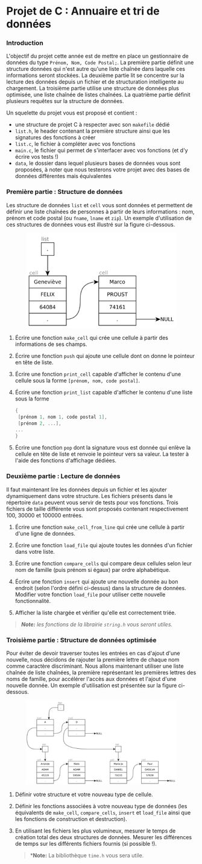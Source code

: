 # Projet de C : Annuaire et tri de données

### Introduction

L'objectif du projet cette année est de mettre en place un gestionnaire de données du type `Prénom, Nom, Code Postal;`. La première partie définit une structure données qui n'est autre qu'une liste chaînée dans laquelle ces informations seront stockées. La deuxième partie lit se concentre sur la lecture des données depuis un fichier et de structuration intelligente au chargement. La troisième partie utilise une structure de données plus optimisée, une liste chaînée de listes chaînées. La quatrième partie définit plusieurs requêtes sur la structure de données. 

Un squelette du projet vous est proposé et contient :

- une structure de projet C à respecter avec son `makefile` dédié
- `list.h`, le header contenant la première structure ainsi que les signatures des fonctions à créer
- `list.c`, le fichier à compléter avec vos fonctions
- `main.c`, le fichier qui permet de s'interfacer avec vos fonctions (et d'y écrire vos tests !)
- `data`, le dossier dans lequel plusieurs bases de données vous sont proposées, à noter que nous testerons votre projet avec des bases de données différentes mais équivalentes



### Première partie : Structure de données

Les structure de données `list` et `cell`  vous sont données et permettent de définir une liste chaînées de personnes à partir de leurs informations : nom, prénom et code postal (ou `fname`, `lname` et `zip`). Un exemple d'utilisation de ces structures de données vous est illustré sur la figure ci-dessous.

<p align="center">
  <img width=400 src="list.png">
</p>

1. Écrire une fonction `make_cell` qui crée une cellule à partir des informations de ses champs.

2. Écrire une fonction `push` qui ajoute une cellule dont on donne le pointeur en tête de liste.

3. Écrire une fonction `print_cell` capable d'afficher le contenu d'une cellule sous la forme `[prénom, nom, code postal]`.

4. Écrire une fonction `print_list` capable d'afficher le contenu d'une liste sous la forme 
   ````c
   {
    [prénom 1, nom 1, code postal 1],
    [prénom 2, ...], 
   ...
   }
   ````

5. Écrire une fonction `pop` dont la signature vous est donnée qui enlève la cellule en tête de liste et renvoie le pointeur vers sa valeur. La tester à l'aide des fonctions d'affichage dédiées.

### Deuxième partie : Lecture de données

Il faut maintenant lire les données depuis un fichier et les ajouter dynamiquement dans votre structure. Les fichiers présents dans le répertoire `data` peuvent vous servir de tests pour vos fonctions. Trois fichiers de taille différente vous sont proposés contenant respectivement 100, 30000 et 100000 entrées.

1. Écrire une fonction `make_cell_from_line` qui crée une cellule à partir d'une ligne de données.

2. Écrire une fonction `load_file` qui ajoute toutes les données d'un fichier dans votre liste.

3. Écrire une fonction `compare_cells` qui compare deux cellules selon leur nom de famille (puis prénom si égaux) par ordre alphabétique.

4. Écrire une fonction `insert` qui ajoute une nouvelle donnée au bon endroit (selon l'ordre défini ci-dessus) dans la structure de données. Modifier votre fonction `load_file` pour utiliser cette nouvelle fonctionnalité.
5. Afficher la liste chargée et vérifier qu'elle est correctement triée.

> ***Note:** les fonctions de la librairie `string.h` vous seront utiles.*

### Troisième partie : Structure de données optimisée

Pour éviter de devoir traverser toutes les entrées en cas d'ajout d'une nouvelle, nous décidons de rajouter la première lettre de chaque nom comme caractère discriminant. Nous allons maintenant utiliser une liste chaînée de liste chaînées, la première représentant les premières lettres des noms de famille, pour accélérer l'accès aux données et l'ajout d'une nouvelle donnée. Un exemple d'utilisation est présentée sur la figure ci-dessous.

<p align="center">
  <img width=400 src="llist.png">
</p>


1. Définir votre structure et votre nouveau type de cellule.

2. Définir les fonctions  associées à votre nouveau type de données (les équivalents de `make_cell`, `compare_cells`,  `insert` et `load_file` ainsi que les fonctions de construction et destruction).

3. En utilisant les fichiers les plus volumineux, mesurer le temps de création total des deux structures de données. Mesurer les différences de temps sur les différents fichiers fournis (si possible !).

   > ***Note:** La bibliothèque `time.h` vous sera utile.



